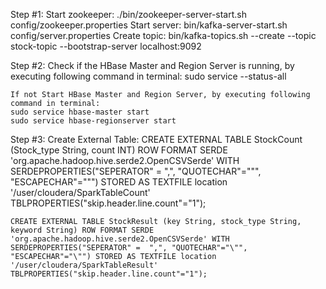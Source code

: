 Step #1:
	Start zookeeper:
	./bin/zookeeper-server-start.sh config/zookeeper.properties
	Start server:
	bin/kafka-server-start.sh config/server.properties
	Create topic:
	bin/kafka-topics.sh --create --topic stock-topic --bootstrap-server localhost:9092

Step #2:
	Check if the HBase Master and Region Server is running, by executing following command in terminal:
	sudo service --status-all

	If not Start HBase Master and Region Server, by executing following command in terminal:
	sudo service hbase-master start
	sudo service hbase-regionserver start

Step #3:
	Create External Table:
	CREATE EXTERNAL TABLE StockCount (Stock_type String, count INT) ROW FORMAT SERDE 'org.apache.hadoop.hive.serde2.OpenCSVSerde' WITH SERDEPROPERTIES("SEPERATOR" = ",", 	"QUOTECHAR"="\"", "ESCAPECHAR"="\"") STORED AS TEXTFILE location '/user/cloudera/SparkTableCount' TBLPROPERTIES("skip.header.line.count"="1");


	CREATE EXTERNAL TABLE StockResult (key String, stock_type String, keyword String) ROW FORMAT SERDE 'org.apache.hadoop.hive.serde2.OpenCSVSerde' WITH SERDEPROPERTIES("SEPERATOR" = 	",", "QUOTECHAR"="\"", "ESCAPECHAR"="\"") STORED AS TEXTFILE location '/user/cloudera/SparkTableResult' TBLPROPERTIES("skip.header.line.count"="1");
